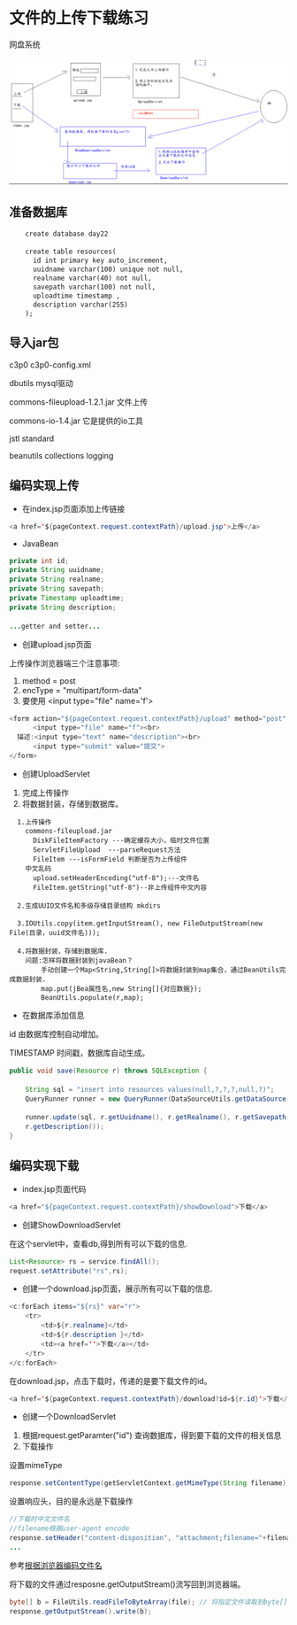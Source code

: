 # 文件的上传下载练习

网盘系统

![](.gitbook/assets/2020-03-01-15-47-27.png)

## 准备数据库

```text
    create database day22

    create table resources(
      id int primary key auto_increment,
      uuidname varchar(100) unique not null,
      realname varchar(40) not null,
      savepath varchar(100) not null,
      uploadtime timestamp ,
      description varchar(255)
    );
```

## 导入jar包

c3p0 c3p0-config.xml

dbutils  mysql驱动

commons-fileupload-1.2.1.jar 文件上传

commons-io-1.4.jar 它是提供的io工具

jstl standard

beanutils collections logging

## 编码实现上传

* 在index.jsp页面添加上传链接

```java
<a href='${pageContext.request.contextPath}/upload.jsp'>上传</a>
```

* JavaBean

```java
private int id;
private String uuidname;
private String realname;
private String savepath;
private Timestamp uploadtime;
private String description;

...getter and setter...
```

* 创建upload.jsp页面

上传操作浏览器端三个注意事项:

1. method = post
2. encType = "multipart/form-data"
3. 要使用 &lt;input type="file" name='f'&gt;

```java
<form action="${pageContext.request.contextPath}/upload" method="post" enctype="multipart/form-data">
      <input type="file" name="f"><br>
  描述:<input type="text" name="description"><br>
      <input type="submit" value="提交">
</form>
```

* 创建UploadServlet

1. 完成上传操作
2. 将数据封装，存储到数据库。

```text
  1.上传操作
    commons-fileupload.jar
      DiskFileItemFactory ---确定缓存大小，临时文件位置
      ServletFileUpload  ---parseRequest方法
      FileItem ---isFormField 判断是否为上传组件
    中文乱码
      upload.setHeaderEncoding("utf-8");---文件名
      FileItem.getString("utf-8")--非上传组件中文内容

  2.生成UUID文件名和多级存储目录结构 mkdirs

  3.IOUtils.copy(item.getInputStream(), new FileOutputStream(new File(目录，uuid文件名)));
  
  4.将数据封装，存储到数据库.
    问题:怎样将数据封装到javaBean？
        手动创建一个Map<String,String[]>将数据封装到map集合，通过BeanUtils完成数据封装.
        map.put(jBea属性名,new String[]{对应数据});
        BeanUtils.populate(r,map);
```

* 在数据库添加信息

id 由数据库控制自动增加。

TIMESTAMP 时间戳，数据库自动生成。

```java
public void save(Resource r) throws SQLException {

    String sql = "insert into resources values(null,?,?,?,null,?)";
    QueryRunner runner = new QueryRunner(DataSourceUtils.getDataSource());

    runner.update(sql, r.getUuidname(), r.getRealname(), r.getSavepath(),
    r.getDescription());
}
```

## 编码实现下载

* index.jsp页面代码

```java
<a href="${pageContext.request.contextPath}/showDownload">下载</a>
```

* 创建ShowDownloadServlet

在这个servlet中，查看db,得到所有可以下载的信息.

```java
List<Resource> rs = service.findAll();
request.setAttribute("rs",rs);
````

* 创建一个download.jsp页面，展示所有可以下载的信息.

```java
<c:forEach items="${rs}" var="r">
    <tr>
        <td>${r.realname}</td>
        <td>${r.description }</td>
        <td><a href=''>下载</a></td>
    </tr>
</c:forEach>
```

在download.jsp，点击下载时，传递的是要下载文件的id。

```java
<a href='${pageContext.request.contextPath}/download?id=${r.id}'>下载</a>
```

* 创建一个DownloadServlet

1. 根据request.getParamter("id") 查询数据库，得到要下载的文件的相关信息
2. 下载操作

设置mimeType  

```java
response.setContentType(getServletContext.getMimeType(String filename));
```

设置响应头，目的是永远是下载操作

```java
//下载时中文文件名
//filename根据user-agent encode
response.setHeader("content-disposition", "attachment;filename="+filename);
...
```

参考[根据浏览器编码文件名](file-download.md)

将下载的文件通过resposne.getOutputStream\(\)流写回到浏览器端。

```java
byte[] b = FileUtils.readFileToByteArray(file); // 将指定文件读取到byte[]数组中.
response.getOutputStream().write(b);
```
